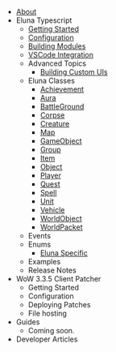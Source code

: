 - [About](/)
- Eluna Typescript
    - [Getting Started](./ets/GettingStarted.md)
    - [Configuration](./ets/Configuration.md)
    - [Building Modules](./ets/Modules.md)
    - [VSCode Integration](./ets/VSCodeIntegration.md)
    - Advanced Topics
        - [Building Custom UIs](./ets/BuildingCustomUIs.md)
    - Eluna Classes
        - [Achievement](./classes/Achievement.md)
        - [Aura](./classes/Aura.md)
        - [BattleGround](./classes/BattleGround.md)
        - [Corpse](./classes/Corpse.md)
        - [Creature](./classes/Creature.md)
        - [Map](./classes/EMap.md)
        - [GameObject](./classes/GameObject.md)
        - [Group](./classes/Group.md)
        - [Item](./classes/Item.md)
        - [Object](./classes/EObject.md)
        - [Player](./classes/Player.md)
        - [Quest](./classes/Quest.md)
        - [Spell](./classes/Spell.md)
        - [Unit](./classes/Unit.md)
        - [Vehicle](./classes/Vehicle.md)
        - [WorldObject](./classes/WorldObject.md)
        - [WorldPacket](./classes/WorldPacket.md)
    - Events        
    - Enums
        - [Eluna Specific](./enums/Common.md)
    - Examples
    - Release Notes 
- WoW 3.3.5 Client Patcher
    - Getting Started
    - Configuration
    - Deploying Patches
    - File hosting
- Guides
    - Coming soon. 
- Developer Articles

